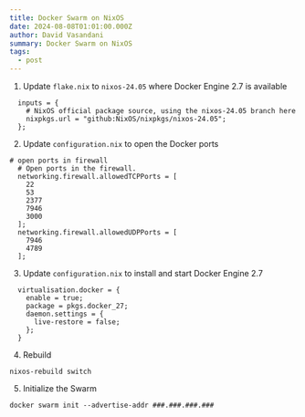 ```yaml
---
title: Docker Swarm on NixOS
date: 2024-08-08T01:01:00.000Z
author: David Vasandani
summary: Docker Swarm on NixOS
tags:
  - post
---
```

1. Update `flake.nix` to `nixos-24.05` where Docker Engine 2.7 is available
```
  inputs = {
    # NixOS official package source, using the nixos-24.05 branch here
    nixpkgs.url = "github:NixOS/nixpkgs/nixos-24.05";
  };
```

2. Update `configuration.nix` to open the Docker ports
```
# open ports in firewall
  # Open ports in the firewall.
  networking.firewall.allowedTCPPorts = [
    22
    53
    2377
    7946
    3000
  ];
  networking.firewall.allowedUDPPorts = [
    7946
    4789
  ];
```

3. Update `configuration.nix` to install and start Docker Engine 2.7
```
  virtualisation.docker = {
    enable = true;
    package = pkgs.docker_27;
    daemon.settings = {
      live-restore = false;
    };
  }
```

4. Rebuild
```
nixos-rebuild switch
```

5. Initialize the Swarm
```
docker swarm init --advertise-addr ###.###.###.###
```
